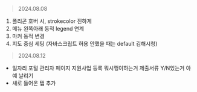 
> 2024.08.08

1. 폴리곤 호버 시, strokecolor 진하게
2. 메뉴 왼쪽아래 동적 legend 연계
3. 마커 동적 변경
4. 지도 중심 세팅 (자바스크립트 허용 안했을 때는 default 김해시청)


> 2024.08.12
- 일자리 포털 관리자 페이지 지원사업 등록 뭐시깽이하는거 제출서류 Y/N있는거 아예 날리기
- 새로 들어온 탭 추가